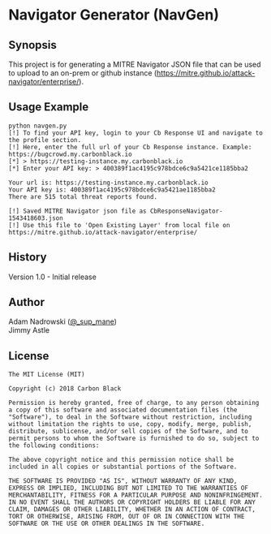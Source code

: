 # Navigator Generator (NavGen)

## Synopsis

This project is for generating a MITRE Navigator JSON file that can be used to upload to an on-prem or github instance (https://mitre.github.io/attack-navigator/enterprise/).

## Usage Example

    python navgen.py
	[!] To find your API key, login to your Cb Response UI and navigate to the profile section.
	[!] Here, enter the full url of your Cb Response instance. Example: https://bugcrowd.my.carbonblack.io
	[*] > https://testing-instance.my.carbonblack.io
	[*] Enter your API key: > 400389f1ac4195c978bdce6c9a5421ce1185bba2
	
	Your url is: https://testing-instance.my.carbonblack.io
	Your API key is: 400389f1ac4195c978bdce6c9a5421ae1185bba2
	There are 515 total threat reports found.
	
	[!] Saved MITRE Navigator json file as CbResponseNavigator-1543418603.json
	[!] Use this file to 'Open Existing Layer' from local file on https://mitre.github.io/attack-navigator/enterprise/

## History

Version 1.0 - Initial release

## Author
 
Adam Nadrowski ([@\_sup\_mane](https://twitter.com/_sup_mane))      
Jimmy Astle

## License

    The MIT License (MIT)

    Copyright (c) 2018 Carbon Black

    Permission is hereby granted, free of charge, to any person obtaining a copy of this software and associated documentation files (the "Software"), to deal in the Software without restriction, including without limitation the rights to use, copy, modify, merge, publish, distribute, sublicense, and/or sell copies of the Software, and to permit persons to whom the Software is furnished to do so, subject to the following conditions:

    The above copyright notice and this permission notice shall be included in all copies or substantial portions of the Software.

    THE SOFTWARE IS PROVIDED "AS IS", WITHOUT WARRANTY OF ANY KIND, EXPRESS OR IMPLIED, INCLUDING BUT NOT LIMITED TO THE WARRANTIES OF MERCHANTABILITY, FITNESS FOR A PARTICULAR PURPOSE AND NONINFRINGEMENT. IN NO EVENT SHALL THE AUTHORS OR COPYRIGHT HOLDERS BE LIABLE FOR ANY CLAIM, DAMAGES OR OTHER LIABILITY, WHETHER IN AN ACTION OF CONTRACT, TORT OR OTHERWISE, ARISING FROM, OUT OF OR IN CONNECTION WITH THE SOFTWARE OR THE USE OR OTHER DEALINGS IN THE SOFTWARE.
